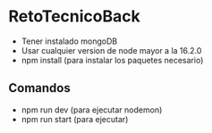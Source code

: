 # RetoTecnicoBack
- Tener instalado mongoDB
- Usar cualquier version de node mayor a la 16.2.0
- npm install (para instalar los paquetes necesario)


## Comandos

- npm run dev (para ejecutar nodemon)
- npm run start (para ejecutar)
